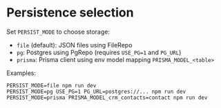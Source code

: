 # Persistence selection

Set `PERSIST_MODE` to choose storage:
- `file` (default): JSON files using FileRepo
- `pg`: Postgres using PgRepo (requires `USE_PG=1` and `PG_URL`)
- `prisma`: Prisma client using env model mapping `PRISMA_MODEL_<table>`

Examples:
```
PERSIST_MODE=file npm run dev
PERSIST_MODE=pg USE_PG=1 PG_URL=postgres://... npm run dev
PERSIST_MODE=prisma PRISMA_MODEL_crm_contacts=contact npm run dev
```
